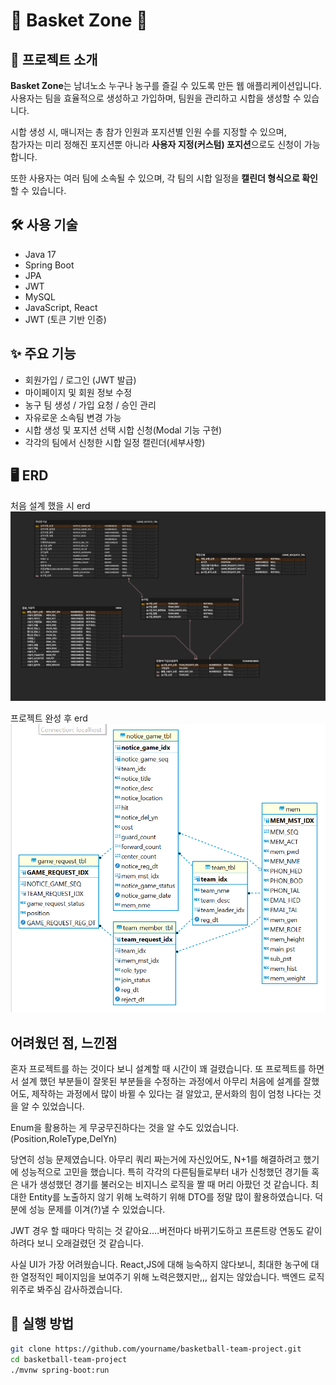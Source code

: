 # 🏀 Basket Zone 🏀

## 📌 프로젝트 소개

**Basket Zone**는 남녀노소 누구나 농구를 즐길 수 있도록 만든 웹 애플리케이션입니다.  
사용자는 팀을 효율적으로 생성하고 가입하며, 팀원을 관리하고 시합을 생성할 수 있습니다.

시합 생성 시, 매니저는 총 참가 인원과 포지션별 인원 수를 지정할 수 있으며,  
참가자는 미리 정해진 포지션뿐 아니라 **사용자 지정(커스텀) 포지션**으로도 신청이 가능합니다.

또한 사용자는 여러 팀에 소속될 수 있으며, 각 팀의 시합 일정을 **캘린더 형식으로 확인**할 수 있습니다.


## 🛠 사용 기술
- Java 17
- Spring Boot
- JPA
- JWT
- MySQL
- JavaScript, React
- JWT (토큰 기반 인증)

## ✨ 주요 기능
- 회원가입 / 로그인 (JWT 발급)
- 마이페이지 및 회원 정보 수정
- 농구 팀 생성 / 가입 요청 / 승인 관리
- 자유로운 소속팀 변경 가능
- 시합 생성 및 포지션 선택 시합 신청(Modal 기능 구현)
- 각각의 팀에서 신청한 시합 일정 캘린더(세부사항)








## 🖥️ ERD
처음 설계 했을 시 erd
![ERD 이미지](./images/firstDesign_erd.PNG)

프로젝트 완성 후 erd
![ERD 이미지](./images/EndDesign_erd.PNG)

## 어려웠던 점, 느낀점 
혼자 프로젝트를 하는 것이다 보니 설계할 때 시간이 꽤 걸렸습니다.
또 프로젝트를 하면서 설계 했던 부분들이 잘못된 부분들을 수정하는 과정에서 아무리 처음에 설계를 잘했어도,
제작하는 과정에서 많이 바뀔 수 있다는 걸 알았고, 문서화의 힘이 엄청 나다는 것을 알 수 있었습니다.

Enum을 활용하는 게 무궁무진하다는 것을 알 수도 있었습니다.(Position,RoleType,DelYn)

당연히 성능 문제였습니다. 아무리 쿼리 짜는거에 자신있어도, N+1를 해결하려고 했기에 성능적으로
고민을 했습니다. 특히 각각의 다른팀들로부터 내가 신청했던 경기들 혹은 내가 생성했던 경기를 불러오는
비지니스 로직을 짤 때 머리 아팠던 것 같습니다. 최대한 Entity를 노출하지 않기 위해 노력하기 위해 DTO를 정말
많이 활용하였습니다. 덕분에 성능 문제를 이겨(?)낼 수 있었습니다.

JWT 경우 할 때마다 막히는 것 같아요....버전마다 바뀌기도하고 프론트랑 연동도 같이 하려다 보니 오래걸렸던 것 같습니다.

사실 UI가 가장 어려웠습니다. React,JS에 대해 능숙하지 않다보니, 최대한 농구에 대한 열정적인 페이지임을 보여주기 위해 노력은했지만,,,
쉽지는 않았습니다. 백엔드 로직 위주로 봐주심 감사하겠습니다.


## 🚀 실행 방법
```bash
git clone https://github.com/yourname/basketball-team-project.git
cd basketball-team-project
./mvnw spring-boot:run

